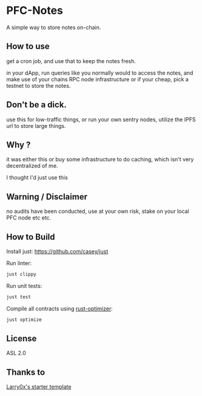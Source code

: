 

# PFC-Notes

A simple way to store notes on-chain.

## How to use
get a cron job, and use that to keep the notes fresh.

in your dApp, run queries like you normally would to access the notes, and make use of your chains RPC node infrastructure
or if your cheap, pick a testnet to store the notes.

## Don't be a dick. 

use this for low-traffic things, or run your own sentry nodes, utilize the IPFS url to store large things.

## Why ?
it was either this or buy some infrastructure to do caching, which isn't very decentralized of me. 

I thought I'd just use this 

## Warning / Disclaimer

no audits have been conducted, use at your own risk, stake on your local PFC node etc etc.

## How to Build

Install just: https://github.com/casey/just

Run linter:

```bash
just clippy
```

Run unit tests:

```bash
just test
```

Compile all contracts using [rust-optimizer](https://github.com/CosmWasm/rust-optimizer):

```bash
just optimize
```

## License

ASL 2.0

## Thanks to
[Larry0x's starter template](https://github.com/larry0x/cw-template)